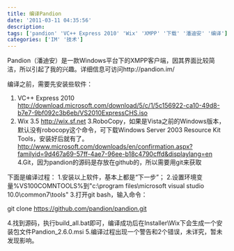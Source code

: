 ```yaml
---
title: 编译Pandion
date: '2011-03-11 04:35:56'
description: 
tags: ['pandion' 'VC++ Express 2010' 'Wix' 'XMPP' '下载' '潘迪安' '编译']
categories: ['IM' '技术']
---
```


Pandion（潘迪安）是一款Windows平台下的XMPP客户端，因其界面比较简洁，所以引起了我的兴趣。详细信息可访问http://pandion.im/

编译之前，需要先安装些软件：
1. VC++ Express 2010
http://download.microsoft.com/download/5/c/1/5c156922-ca10-49d8-b7e7-9bf092c3b6eb/VS2010ExpressCHS.iso
2. Wix 3.5
http://wix.sf.net
3.RoboCopy，如果是Vista之前的Windows版本，默认没有robocopy这个命令，可下载Windows Server 2003 Resource Kit Tools，安装好后就有了。
http://www.microsoft.com/downloads/en/confirmation.aspx?familyid=9d467a69-57ff-4ae7-96ee-b18c4790cffd&displaylang=en
4.Git，因为pandion的源码是存放在github的，所以需要用git来获取

下面是编译过程：
1.安装以上软件，基本上都是“下一步”；
2.设置环境变量%VS100COMNTOOLS%到"c:\program files\microsoft visual studio 10.0\common7\tools\"
3.打开git bash，输入命令：

git clone https://github.com/pandion/pandion.git

4.找到源码，执行build_all.bat即可，编译成功后在Installer\Wix下会生成一个安装包文件Pandion_2.6.0.msi
5.编译过程出现一个警告和2个错误，未详究，暂未发现影响。
